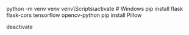 python -m venv venv
venv\Scripts\activate     # Windows
pip install flask flask-cors tensorflow opencv-python
pip install Pillow


deactivate
